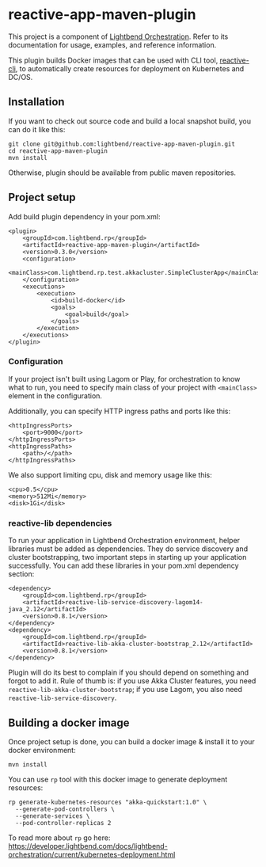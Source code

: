 # reactive-app-maven-plugin

This project is a component of [Lightbend Orchestration](https://developer.lightbend.com/docs/lightbend-orchestration-kubernetes/latest/). Refer to its documentation for usage, examples, and reference information.

This plugin builds Docker images that can be used with CLI tool, [reactive-cli](https://github.com/lightbend/reactive-cli), to automatically create resources for deployment on Kubernetes and DC/OS.

## Installation

If you want to check out source code and build a local snapshot build, you can do it like this:

```
git clone git@github.com:lightbend/reactive-app-maven-plugin.git
cd reactive-app-maven-plugin
mvn install
```

Otherwise, plugin should be available from public maven repositories.

## Project setup

Add build plugin dependency in your pom.xml:

```
<plugin>
    <groupId>com.lightbend.rp</groupId>
    <artifactId>reactive-app-maven-plugin</artifactId>
    <version>0.3.0</version>
    <configuration>
        <mainClass>com.lightbend.rp.test.akkacluster.SimpleClusterApp</mainClass>
    </configuration>
    <executions>
        <execution>
            <id>build-docker</id>
            <goals>
                <goal>build</goal>
            </goals>
        </execution>
    </executions>
</plugin>
```

### Configuration

If your project isn't built using Lagom or Play, for orchestration to know what to run, you need to specify main class of your project with `<mainClass>` element in the configuration.

Additionally, you can specify HTTP ingress paths and ports like this:

```
<httpIngressPorts>
    <port>9000</port>
</httpIngressPorts>
<httpIngressPaths>
    <path>/</path>
</httpIngressPaths>
```

We also support limiting cpu, disk and memory usage like this:

```
<cpu>0.5</cpu>
<memory>512Mi</memory>
<disk>1Gi</disk>
```


### reactive-lib dependencies

To run your application in Lightbend Orchestration environment, helper libraries must be added as dependencies. They do service discovery and cluster bootstrapping, two
important steps in starting up your application successfully. You can add these libraries in your pom.xml dependency section:

```
<dependency>
    <groupId>com.lightbend.rp</groupId>
    <artifactId>reactive-lib-service-discovery-lagom14-java_2.12</artifactId>
    <version>0.8.1</version>
</dependency>
<dependency>
    <groupId>com.lightbend.rp</groupId>
    <artifactId>reactive-lib-akka-cluster-bootstrap_2.12</artifactId>
    <version>0.8.1</version>
</dependency>
```

Plugin will do its best to complain if you should depend on something and forgot to add it. Rule of thumb is: if you use Akka Cluster features, you
need `reactive-lib-akka-cluster-bootstrap`; if you use Lagom, you also need `reactive-lib-service-discovery`.

## Building a docker image

Once project setup is done, you can build a docker image & install it to your docker environment:

```
mvn install
```

You can use `rp` tool with this docker image to generate deployment resources:

```
rp generate-kubernetes-resources "akka-quickstart:1.0" \
  --generate-pod-controllers \
  --generate-services \
  --pod-controller-replicas 2
```

To read more about `rp` go here: <https://developer.lightbend.com/docs/lightbend-orchestration/current/kubernetes-deployment.html>
